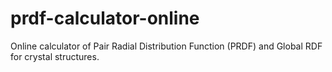 # prdf-calculator-online
Online calculator of Pair Radial Distribution Function (PRDF) and Global RDF for crystal structures.
